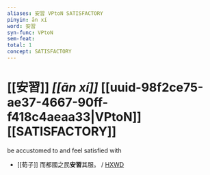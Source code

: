 ```yaml
---
aliases: 安習 VPtoN SATISFACTORY
pinyin: ān xí
word: 安習
syn-func: VPtoN
sem-feat: 
total: 1
concept: SATISFACTORY 
---
```

# [[安習]] *[[ān xí]]*  [[uuid-98f2ce75-ae37-4667-90ff-f418c4aeaa33|VPtoN]] [[SATISFACTORY]]
be accustomed to and feel satisfied with
 - [[荀子]] 而都國之民**安習**其服。
                     / [HXWD](https://hxwd.org/textview.html?location=KR3a0002_tls_008-17a.23)